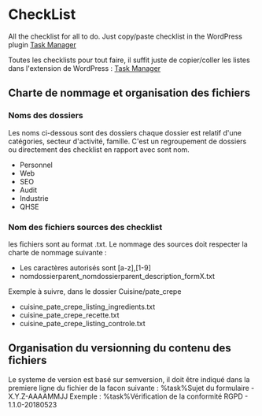 # CheckList
All the checklist for all to do. Just copy/paste checklist in the WordPress plugin [Task Manager](https://fr.wordpress.org/plugins/task-manager/)

Toutes les checklists pour tout faire, il suffit juste de copier/coller les listes dans l'extension de WordPress : [Task Manager](https://fr.wordpress.org/plugins/task-manager/)


##  Charte de nommage et organisation des fichiers
### Noms des dossiers
Les noms ci-dessous sont des dossiers chaque dossier est relatif d'une catégories, secteur d'activité, famille. C'est un regroupement de dossiers ou directement des checklist en rapport avec sont nom.
* Personnel
* Web
* SEO
* Audit
* Industrie
* QHSE

### Nom des fichiers sources des checklist

les fichiers sont au format .txt. Le nommage des sources doit respecter la charte de nommage suivante :
* Les caractères autorisés sont [a-z],[1-9]
* nomdossierparent_nomdossierparent_description_formX.txt

Exemple à suivre, dans le dossier Cuisine/pate_crepe
* cuisine_pate_crepe_listing_ingredients.txt
* cuisine_pate_crepe_recette.txt
* cuisine_pate_crepe_listing_controle.txt

## Organisation du versionning du contenu des fichiers
Le systeme de version est basé sur semversion, il doit être indiqué dans la premiere ligne du fichier de la facon suivante :
%task%Sujet du formulaire - X.Y.Z-AAAAMMJJ
Exemple :
%task%Vérification de la conformité RGPD - 1.1.0-20180523

